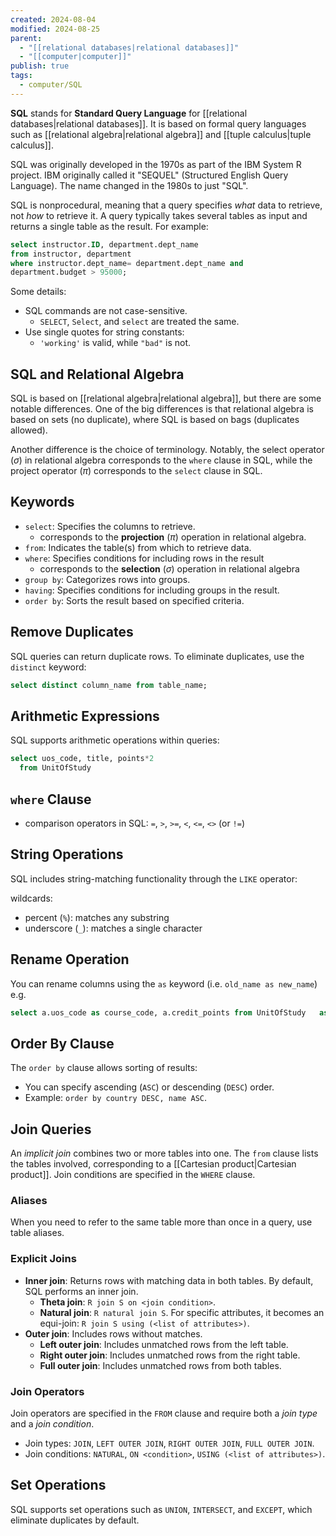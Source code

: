 ```yaml
---
created: 2024-08-04
modified: 2024-08-25
parent:
  - "[[relational databases|relational databases]]"
  - "[[computer|computer]]"
publish: true
tags:
  - computer/SQL
---
```


**SQL** stands for **Standard Query Language** for [[relational databases|relational databases]]. It is based on formal query languages such as [[relational algebra|relational algebra]] and [[tuple calculus|tuple calculus]].

SQL was originally developed in the 1970s as part of the IBM System R project. IBM originally called it "SEQUEL" (Structured English Query Language). The
name changed in the 1980s to just "SQL".

SQL is nonprocedural, meaning that a query specifies _what_ data to retrieve, not _how_ to retrieve it. A query typically takes several tables as input and returns a single table as the result. For example:
```sql
select instructor.ID, department.dept_name
from instructor, department
where instructor.dept_name= department.dept_name and
department.budget > 95000;
```

Some details:
- SQL commands are not case-sensitive.
    - `SELECT`, `Select`, and `select` are treated the same.
- Use single quotes for string constants:
    - `'working'` is valid, while `"bad"` is not.

## SQL and Relational Algebra
SQL is based on [[relational algebra|relational algebra]], but there are some notable differences. One of the big differences is that relational algebra is based on sets (no duplicate), where SQL is based on bags (duplicates allowed).

Another difference is the choice of terminology. Notably, the select operator ($\sigma$) in relational algebra corresponds to the `where` clause in SQL, while the project operator ($\pi$) corresponds to the `select` clause in SQL.

## Keywords
- `select`: Specifies the columns to retrieve.
  -  corresponds to the **projection** ($\pi$) operation in relational algebra.
- `from`: Indicates the table(s) from which to retrieve data.
- `where`: Specifies conditions for including rows in the result
  - corresponds to the **selection** ($\sigma$) operation in relational algebra
- `group by`: Categorizes rows into groups.
- `having`: Specifies conditions for including groups in the result.
- `order by`: Sorts the result based on specified criteria.

## Remove Duplicates
SQL queries can return duplicate rows. To eliminate duplicates, use the `distinct` keyword:
```sql
select distinct column_name from table_name;
```

## Arithmetic Expressions
SQL supports arithmetic operations within queries:
```sql
select uos_code, title, points*2
  from UnitOfStudy
```

## `where` Clause
- comparison operators in SQL: `=`, `>`, `>=`, `<`, `<=`, `<>` (or `!=`)

## String Operations
SQL includes string-matching functionality through the `LIKE` operator:

wildcards:
- percent (`%`): matches any substring
- underscore (`_`): matches a single character

## Rename Operation
You can rename columns using the `as` keyword (i.e. `old_name as new_name`)
e.g.
```sql
select a.uos_code as course_code, a.credit_points from UnitOfStudy   as a;
```

## Order By Clause
The `order by` clause allows sorting of results:
- You can specify ascending (`ASC`) or descending (`DESC`) order.
- Example: `order by country DESC, name ASC`.

## Join Queries
An _implicit join_ combines two or more tables into one. The `from` clause lists the tables involved, corresponding to a [[Cartesian product|Cartesian product]]. Join conditions are specified in the `WHERE` clause.

### Aliases

When you need to refer to the same table more than once in a query, use table aliases.

### Explicit Joins

- **Inner join**: Returns rows with matching data in both tables. By default, SQL performs an inner join.
    - **Theta join**: `R join S on <join condition>`.
    - **Natural join**: `R natural join S`. For specific attributes, it becomes an equi-join: `R join S using (<list of attributes>)`.
- **Outer join**: Includes rows without matches.
    - **Left outer join**: Includes unmatched rows from the left table.
    - **Right outer join**: Includes unmatched rows from the right table.
    - **Full outer join**: Includes unmatched rows from both tables.

### Join Operators

Join operators are specified in the `FROM` clause and require both a _join type_ and a _join condition_.

- Join types: `JOIN`, `LEFT OUTER JOIN`, `RIGHT OUTER JOIN`, `FULL OUTER JOIN`.
- Join conditions: `NATURAL`, `ON <condition>`, `USING (<list of attributes>)`.

## Set Operations

SQL supports set operations such as `UNION`, `INTERSECT`, and `EXCEPT`, which eliminate duplicates by default.
